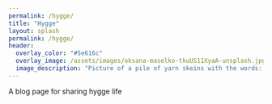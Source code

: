 ```yaml
---
permalink: /hygge/
title: "Hygge"
layout: splash
permalink: /hygge/
header:
  overlay_color: "#5e616c"
  overlay_image: /assets/images/oksana-maselko-tkuUS11XyaA-unsplash.jpg
  image_description: "Picture of a pile of yarn skeins with the words: Hygge (Hoo-gah)." 
---
```

A blog page for sharing hygge life
